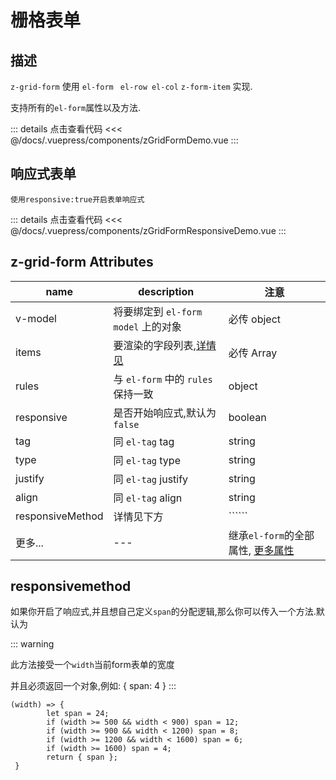 # 栅格表单

## 描述 

`z-grid-form`   使用 `el-form `  `el-row el-col`   `z-form-item` 实现.

支持所有的`el-form`属性以及方法.  

<ClientOnly><zGridFormDemo/></ClientOnly>

::: details 点击查看代码
<<< @/docs/.vuepress/components/zGridFormDemo.vue
:::


## 响应式表单


`使用responsive:true开启表单响应式`

<ClientOnly><zGridFormResponsiveDemo/></ClientOnly>

::: details 点击查看代码
<<< @/docs/.vuepress/components/zGridFormResponsiveDemo.vue
:::





## z-grid-form Attributes

| name             | description                                                  | 注意                                                         |
| ---------------- | ------------------------------------------------------------ | ------------------------------------------------------------ |
| v-model          | 将要绑定到 `el-form` `model` 上的对象                        | 必传 object                                                  |
| items            | 要渲染的字段列表,[详情见](/zh/comps/form-item.html#属性介绍) | 必传 Array                                                   |
| rules            | 与 `el-form` 中的 ` rules ` 保持一致                         | object                                                       |
| responsive       | 是否开始响应式,默认为 ` false `                              | boolean                                                      |
| tag              | 同 `el-tag`  tag                                             | string                                                       |
| type             | 同 `el-tag`  type                                            | string                                                       |
| justify          | 同 `el-tag`  justify                                         | string                                                       |
| align            | 同 `el-tag`  align                                           | string                                                       |
| responsiveMethod | 详情见下方                                                   | ``````                                                       |
| 更多...          | ---                                                          | 继承`el-form`的全部属性, [更多属性](https://element.eleme.cn/#/zh-CN/component/form#form-attributes) |

## responsivemethod 

如果你开启了响应式,并且想自己定义`span`的分配逻辑,那么你可以传入一个方法.默认为

::: warning

此方法接受一个`width`当前form表单的宽度

并且必须返回一个对象,例如: { span: 4 } 
:::

```
(width) => {
        let span = 24;
        if (width >= 500 && width < 900) span = 12;
        if (width >= 900 && width < 1200) span = 8;
        if (width >= 1200 && width < 1600) span = 6;
        if (width >= 1600) span = 4;
        return { span };
 }
```

